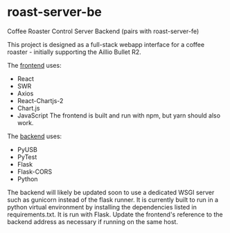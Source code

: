 # roast-server-be
Coffee Roaster Control Server Backend (pairs with roast-server-fe)

This project is designed as a full-stack webapp interface for a coffee roaster - initially supporting the Aillio Bullet R2.

The [frontend](https://github.com/cathos/roast-server-fe/) uses:
  - React
  - SWR
  - Axios
  - React-Chartjs-2
  - Chart.js
  - JavaScript
The frontend is built and run with npm, but yarn should also work. 

The [backend](https://github.com/cathos/roast-server-be) uses: 
  - PyUSB
  - PyTest
  - Flask
  - Flask-CORS
  - Python

The backend will likely be updated soon to use a dedicated WSGI server such as gunicorn instead of the flask runner. It is currently built to run in a python virtual environment by installing the dependencies listed in requirements.txt. It is run with Flask. Update the frontend's reference to the backend address as necessary if running on the same host. 
